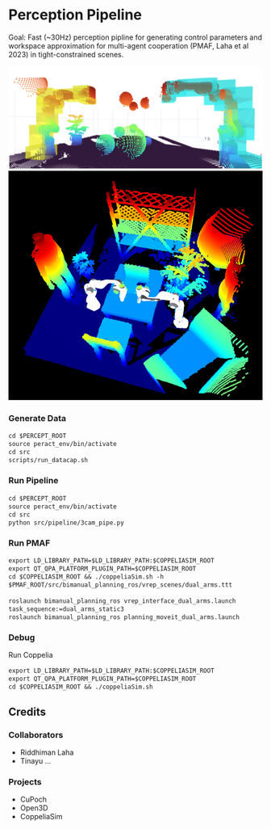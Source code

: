 # Perception Pipeline

Goal: Fast (~30Hz) perception pipline for generating control parameters and workspace approximation for multi-agent cooperation (PMAF, Laha et al 2023) in tight-constrained scenes. 



![alt text](imgs/pc_bb.png)
![alt text](imgs/new_pc.png)
<!-- ![alt text](imgs/peract_banner.png) -->



### Generate Data
```
cd $PERCEPT_ROOT
source peract_env/bin/activate
cd src
scripts/run_datacap.sh
```

### Run Pipeline
```
cd $PERCEPT_ROOT
source peract_env/bin/activate
cd src
python src/pipeline/3cam_pipe.py
```


### Run PMAF
```
export LD_LIBRARY_PATH=$LD_LIBRARY_PATH:$COPPELIASIM_ROOT
export QT_QPA_PLATFORM_PLUGIN_PATH=$COPPELIASIM_ROOT
cd $COPPELIASIM_ROOT && ./coppeliaSim.sh -h $PMAF_ROOT/src/bimanual_planning_ros/vrep_scenes/dual_arms.ttt

roslaunch bimanual_planning_ros vrep_interface_dual_arms.launch task_sequence:=dual_arms_static3
roslaunch bimanual_planning_ros planning_moveit_dual_arms.launch
```

### Debug
Run Coppelia
```
export LD_LIBRARY_PATH=$LD_LIBRARY_PATH:$COPPELIASIM_ROOT
export QT_QPA_PLATFORM_PLUGIN_PATH=$COPPELIASIM_ROOT
cd $COPPELIASIM_ROOT && ./coppeliaSim.sh
```


## Credits

### Collaborators
- Riddhiman Laha
- Tinayu ...

### Projects
- CuPoch
- Open3D
- CoppeliaSim


